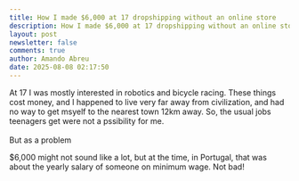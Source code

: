 ```yaml
---
title: How I made $6,000 at 17 dropshipping without an online store
description: How I made $6,000 at 17 dropshipping without an online store
layout: post
newsletter: false
comments: true
author: Amando Abreu
date: 2025-08-08 02:17:50
---
```

At 17 I was mostly interested in robotics and bicycle racing. These things cost money, and I happened to live very far away from civilization, and had no way to get msyelf to the nearest town 12km away. So, the usual jobs teenagers get were not a pssibility for me.\
\
But as a problem 



$6,000 might not sound like a lot, but at the time, in Portugal, that was about the yearly salary of someone on minimum wage. Not bad!